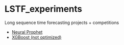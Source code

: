 # LSTF_experiments

Long sequence time forecasting projects + competitions 


- [Neural Prophet](https://github.com/puzzlecollector/LSTF_experiments/blob/main/GAS_EDA_and_neural_prophet.ipynb) 
- [XGBoost (not optimized)](https://github.com/puzzlecollector/LSTF_experiments/blob/main/xgboost.ipynb)
